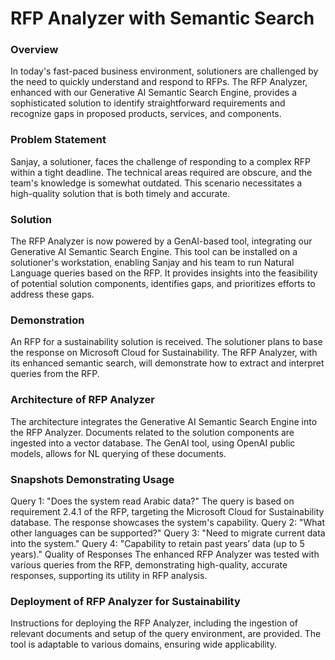 # RFP Analyzer with Semantic Search
### Overview

In today's fast-paced business environment, solutioners are challenged by the need to quickly understand and respond to RFPs. The RFP Analyzer, enhanced with our Generative AI Semantic Search Engine, provides a sophisticated solution to identify straightforward requirements and recognize gaps in proposed products, services, and components.

### Problem Statement

Sanjay, a solutioner, faces the challenge of responding to a complex RFP within a tight deadline. The technical areas required are obscure, and the team's knowledge is somewhat outdated. This scenario necessitates a high-quality solution that is both timely and accurate.

### Solution

The RFP Analyzer is now powered by a GenAI-based tool, integrating our Generative AI Semantic Search Engine. This tool can be installed on a solutioner's workstation, enabling Sanjay and his team to run Natural Language queries based on the RFP. It provides insights into the feasibility of potential solution components, identifies gaps, and prioritizes efforts to address these gaps.

### Demonstration

An RFP for a sustainability solution is received. The solutioner plans to base the response on Microsoft Cloud for Sustainability. The RFP Analyzer, with its enhanced semantic search, will demonstrate how to extract and interpret queries from the RFP.

### Architecture of RFP Analyzer

The architecture integrates the Generative AI Semantic Search Engine into the RFP Analyzer. Documents related to the solution components are ingested into a vector database. The GenAI tool, using OpenAI public models, allows for NL querying of these documents.

### Snapshots Demonstrating Usage

Query 1: "Does the system read Arabic data?"
The query is based on requirement 2.4.1 of the RFP, targeting the Microsoft Cloud for Sustainability database. The response showcases the system's capability.
Query 2: "What other languages can be supported?"
Query 3: "Need to migrate current data into the system."
Query 4: "Capability to retain past years’ data (up to 5 years)."
Quality of Responses
The enhanced RFP Analyzer was tested with various queries from the RFP, demonstrating high-quality, accurate responses, supporting its utility in RFP analysis.

### Deployment of RFP Analyzer for Sustainability

Instructions for deploying the RFP Analyzer, including the ingestion of relevant documents and setup of the query environment, are provided. The tool is adaptable to various domains, ensuring wide applicability.
